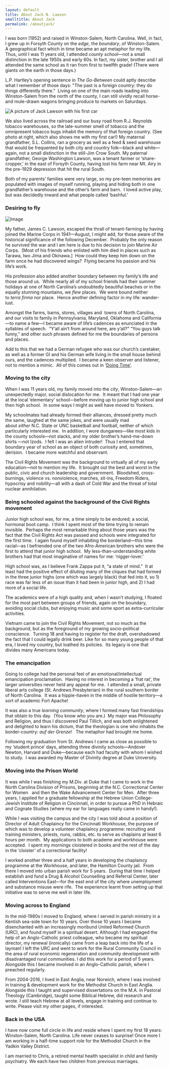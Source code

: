 ```yaml
---
layout: default
title: About Jack N. Lawson
smalltitle: About Jack
permalink: /aboutjack/
---
```


I was born (1952) and raised in Winston-Salem, North Carolina. Well, in fact, I grew up in Forsyth County on the _edge_, the _boundary_, of Winston-Salem. A geographical fact which in time became an apt metaphor for my life. Thus, until I was 11 years old, I attended _county school_—not a small distinction in the late 1950s and early 60s. In fact, my sister, brother and I all attended the same school as it ran from first to twelfth grade! (There were giants on the earth in those days.)

L.P. Hartley’s opening sentence in _The Go-Between_ could aptly describe what I remember of those days: "The past is a foreign country: they do things differently there."  Living on one of the main roads leading into Winston-Salem from the north of the county, I can still vividly recall horse- and mule-drawn wagons bringing produce to markets on Saturdays.

![A picture of Jack Lawson with his first car](http://jacknlawson.com/images/first-car.jpg)

We also lived across the railroad and our busy road from R.J. Reynolds tobacco warehouses, so the late-summer smell of tobacco and the omnipresent tobacco bugs inhabit the memory of that foreign country. (See photo at right, which also shows me with my first car!) My maternal grandfather, S.L. Collins, ran a grocery as well as a feed & seed warehouse that would be frequented by both city and country folk—black and white—again, not a small distinction in the still-Jim Crow South. My paternal grandfather, George Washington Lawson, was a tenant farmer or ‘share-cropper,’ in the east of Forsyth County, having lost his farm near Mt. Airy in the pre-1929 depression that hit the rural South. 

Both of my parents’ families were very large, so my pre-teen memories are populated with images of myself running, playing and hiding both in one grandfather’s warehouse and the other’s farm and barn.  I loved active play, but was decidedly inward and what people called ‘bashful.’

### Desiring to fly

![Image](http://jacknlawson.com/images/jacksdad.jpg)

My father, James C. Lawson, escaped the thrall of tenant-farming by having joined the Marine Corps in 1941—August, I might add, for those aware of the historical significance of the following December.  Probably the only reason he survived the war and I am here is due to his decision to join Marine Air Corps.  [Most of his friends who enlisted with him died in places such as Tarawa, Iwo Jima and Okinawa.]  How could they keep him down on the farm once he had discovered wings?  Flying became his passion and his life’s work. 

His profession also added another boundary between my family’s life and those around us.  While nearly all of my school friends had their summer holidays at one of North Carolina’s undoubtedly beautiful beaches or in the equally stunning mountains, we _flew_ places.  We were bound neither to _terra firma_ nor place.  Hence another defining factor in my life: wander-lust.

Amongst the farms, barns, stores, villages and  towns of North Carolina, and our visits to family in Pennsylvania, Maryland, Oklahoma and California—to name a few—I became aware of life’s cadences as enunciated in the syllables of speech.  “Y’all ain’t from around here, are y’all?” “You guys talk funny,” and other such phrases defined for me the boundaries of persons and places.   

Add to this that we had a German refugee who was our church’s caretaker, as well as a former GI and his German wife living in the small house behind ours, and the cadences multiplied.  I became a keen observer and listener, not to mention a mimic.  All of this comes out in '[Doing Time'](http://jacknlawson.com/doingtime.html).

### Moving to the city

When I was 11 years old, my family moved into the _city_, Winston-Salem—an unexpectedly major, social dislocation for me.  It meant that I had one year at the local ‘elementary’ school—before moving up to junior high school and then high school.  In some ways I might as well have moved to Yonkers. 

My schoolmates had already formed their alliances, dressed pretty much the same, laughed at the same jokes, and were usually mad about _either_ N.C. State or UNC basketball and football, neither of which particularly interested me.  In addition, I wore dungarees—like most kids in the county schools—not slacks, and my older brother’s hand-me-down shirts —not Izods.  I felt I was an alien intruder!  Thus I entered that boundary year of school as an object of both curiosity and, sometimes, derision.  I became more watchful and observant.

The Civil Rights Movement was the background to virtually all of my early education—not to mention my life.  It brought out the best and worst in the public, civic and church leadership and government.  Bloodshed, cross-burnings, violence vs. nonviolence, marches, sit-ins, Freedom Riders, hypocrisy and nobility—all with a dash of Cold War and the threat of total nuclear annihilation.

### Being schooled against the background of the Civil Rights movement

Junior high school was, for me, a time simply to be endured; a social, hormonal boot camp.  I think I spent most of the time trying to remain invisible.  Perhaps the most remarkable thing about those years was the fact that the Civil Rights Act was passed and schools were integrated for the first time.  I again found myself inhabiting the borderland—this time racial—as I befriended one of the two Afro-American brothers who were the first to attend that junior high school.  My less-than-understanding white brothers had that most imaginative of names for me: ‘nigger-lover.’

High school was, as I believe Frank Zappa put it, “a state of mind.”  It at least had the positive effect of diluting many of the cliques that had formed in the three junior highs (one which was largely black) that fed into it, so 1) race was far less of an issue than it had been in junior high, and 2) I had more of a social life.

The academics were of a high quality and, when I wasn’t studying, I floated for the most part between groups of friends, again on the boundary, avoiding social clubs, but enjoying music and some sport as extra-curricular activities.

Vietnam came to join the Civil Rights Movement, not so much as the background, but as the foreground of my growing socio-political conscience.  Turning 18 and having to register for the draft, overshadowed the fact that I could legally drink beer. Like for so many young people of that era, I loved my country, but loathed its policies.  Its legacy is one that divides many Americans today.

### The emancipation

Going to college had the personal feel of an emotional/intellectual emancipation proclamation.  Having no interest in becoming a ‘frat rat’, the larger universities never held any appeal for me.  I attended a small, private liberal arts college (St. Andrews Presbyterian) in the rural southern border of North Carolina.  It was a hippie-haven in the middle of hostile territory—a sort of academic Fort Apache! 

It was also a true _learning community_, where I formed many fast friendships that obtain to this day.  (You know who you are.)  My major was Philosophy and Religion, and thus I discovered Paul Tillich, and was both enlightened and delighted to learn his dictum, that the theologian is one who inhabits the border-country: _auf der Grenze_!   The metaphor had brought me home. 

Following my graduation from St. Andrews I came as close as possible to my ‘student prince’ days, attending three divinity schools—Andover Newton, Harvard and Duke—because each had faculty with whom I wished to study.  I was awarded my Master of Divinity degree at Duke University. 

### Moving into the Prison World

It was while I was finishing my M.Div. at Duke that I came to work in the North Carolina Division of Prisons, beginning at the N.C. Correctional Center for Women   and then the Wake Advancement Center for Men.  After three years, I applied for a graduate fellowship at the Hebrew Union College-Jewish Institute of Religion in Cincinnati, in order to pursue a PhD in Hebraic and Cognate Studies (where my ear for languages really came in handy!). 

While I was visiting the campus and the city I was told about a position of Director of Adult Chaplaincy for the Cincinnati Workhouse, the purpose of which was to develop a volunteer chaplaincy programme: recruiting and training ministers, priests, nuns, rabbis, etc. to serve as chaplains at least 6 hours per month.  My applications to both academe and workhouse were accepted.  I spent my mornings cloistered in books and the rest of the day in the ‘cloister’ of a correctional facility!

I worked another three and a half years in developing the chaplaincy programme at the Workhouse, and later, the Hamilton County jail.  From there I moved into urban parish work for 5 years.  During that time I helped establish and fund a Drug & Alcohol Counselling and Referral Center, later called Interventions East—for the east end of the city where unemployment and substance misuse were rife.  The experience learnt from setting up that initiative was to serve me well in later life.

### Moving across to England

In the mid-1980s I moved to England, where I served in parish ministry in a Kentish sea-side town for 10 years. Over those 10 years I became disenchanted with an increasingly moribund United Reformed Church (URC), and found myself in a spiritual desert. Although I had engaged the help of an Anglo-Catholic priest colleague, who became my spiritual director, my renewal (ironically) came from a leap back into the life of a layman! I left the URC and went to work for the Rural Community Council in the area of rural economic regeneration and community development with disadvantaged rural communities. I did this work for a period of 5 years. Alongside this I became involved in an Anglo-Catholic parish, where I preached regularly.

From 2004-2016, I lived in East Anglia, near Norwich, where I was involved in training &amp; development work for the Methodist Church in East Anglia. Alongside this I taught and supervised dissertations on the M.A. in Pastoral Theology (Cambridge), taught some Biblical Hebrew, did research and wrote. I still teach Hebrew at all levels, engage in training and continue to write. Please visit my other pages, if interested.

### Back in the USA

I have now come full circle in life and reside where I spent my first 18 years: Winston-Salem, North Carolina. Life never ceases to surprise! Once more I am working in a half-time support role for the Methodist Church in the Yadkin Valley District.

I am married to Chris, a retired mental health specialist in child and family psychiatry.  We each have two children from previous marriages.



 
